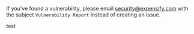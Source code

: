 If you've found a vulnerability, please email security@expensify.com with the subject `Vulnerability Report` instead of creating an issue.

test